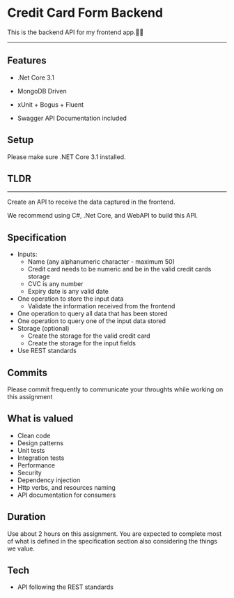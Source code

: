 # Credit Card Form Backend

This is the backend API for my frontend app.🚀🚀

---

## Features

- .Net Core 3.1

- MongoDB Driven

- xUnit + Bogus + Fluent

- Swagger API Documentation included

## Setup

Please make sure .NET Core 3.1 installed.

## TLDR

---

Create an API to receive the data captured in the frontend.

We recommend using C#, .Net Core, and WebAPI to build this API.

## Specification
- Inputs:
    - Name (any alphanumeric character - maximum 50)
    - Credit card needs to be numeric and be in the valid credit cards storage
    - CVC is any number
    - Expiry date is any valid date
- One operation to store the input data
    - Validate the information received from the frontend
- One operation to query all data that has been stored
- One operation to query one of the input data stored
- Storage (optional)
    - Create the storage for the valid credit card
    - Create the storage for the input fields
- Use REST standards

## Commits
Please commit frequently to communicate your throughts while working on this assignment

## What is valued
- Clean code
- Design patterns
- Unit tests
- Integration tests
- Performance
- Security
- Dependency injection
- Http verbs, and resources naming
- API documentation for consumers

## Duration
Use about 2 hours on this assignment. You are expected to complete most of what is defined in the specification section also considering the things we value.

## Tech
- API following the REST standards